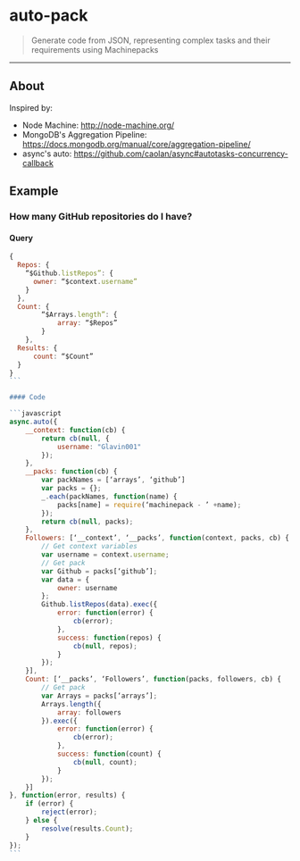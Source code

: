 # auto-pack
> Generate code from JSON, representing complex tasks and their requirements using Machinepacks

---

## About

Inspired by:
- Node Machine: http://node-machine.org/
- MongoDB's Aggregation Pipeline: https://docs.mongodb.org/manual/core/aggregation-pipeline/
- async's auto: https://github.com/caolan/async#autotasks-concurrency-callback

## Example

### How many GitHub repositories do I have?

#### Query

````javascript
{
  Repos: {
    “$Github.listRepos”: {
      owner: “$context.username”
    }
  },
  Count: {
		“$Arrays.length”: {
			array: “$Repos”
		}
	},
  Results: {
	  count: “$Count”
  }
}
```

#### Code

```javascript
async.auto({
    __context: function(cb) {
        return cb(null, {
            username: "Glavin001"
        });
    },
    __packs: function(cb) {
        var packNames = [‘arrays’, ‘github’]
        var packs = {};
        _.each(packNames, function(name) {
            packs[name] = require(‘machinepack - ’ +name);
        });
        return cb(null, packs);
    },
    Followers: [‘__context’, ‘__packs’, function(context, packs, cb) {
        // Get context variables
        var username = context.username;
        // Get pack
        var Github = packs[‘github’];
        var data = {
            owner: username
        };
        Github.listRepos(data).exec({
            error: function(error) {
                cb(error);
            },
            success: function(repos) {
                cb(null, repos);
            }
        });
    }],
    Count: [‘__packs’, ‘Followers’, function(packs, followers, cb) {
        // Get pack
        var Arrays = packs[‘arrays’];
        Arrays.length({
            array: followers
        }).exec({
            error: function(error) {
                cb(error);
            },
            success: function(count) {
                cb(null, count);
            }
        });
    }]
}, function(error, results) {
    if (error) {
        reject(error);
    } else {
        resolve(results.Count);
    }
});
```
